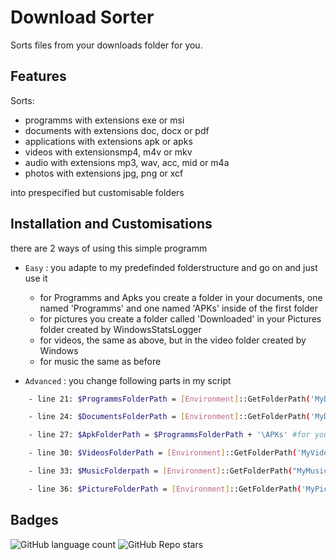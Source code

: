 
# Download Sorter

Sorts files from your downloads folder for you.


## Features

Sorts:
-   programms with extensions exe or msi
-   documents with extensions doc, docx or pdf
-   applications with extensions apk or apks
-   videos with extensionsmp4, m4v or mkv
-   audio with extensions mp3, wav, acc, mid or m4a
-   photos with extensions jpg, png or xcf

into prespecified but customisable folders

## Installation and Customisations
there are 2 ways of using this simple programm

-   ``` Easy ``` : you adapte to my predefinded folderstructure and go on and just use it
    -   for Programms and Apks you create a folder in your documents, one named 'Programms' and one named 'APKs' inside of the first folder
    -   for pictures you create a folder called 'Downloaded' in your Pictures folder created by WindowsStatsLogger
    -   for videos, the same as above, but in the video folder created by Windows
    -   for music the same as before
 
-   ``` Advanced ``` : you change following parts in my script

```bash
    - line 21: $ProgrammsFolderPath = [Environment]::GetFolderPath('MyDocuments') + '\Programms\' #for your Programms
```
```bash
    - line 24: $DocumentsFolderPath = [Environment]::GetFolderPath('MyDocuments') + '\Downloaded\' #for your documents
```
```bash
    - line 27: $ApkFolderPath = $ProgrammsFolderPath + '\APKs' #for your APKs
```
```bash
    - line 30: $VideosFolderPath = [Environment]::GetFolderPath('MyVideos') + '\Downloaded\' #for your Videos
```
```bash
    - line 33: $MusicFolderpath = [Environment]::GetFolderPath("MyMusic") + '\Downloaded\' #for your audio
```
```bash
    - line 36: $PictureFolderPath = [Environment]::GetFolderPath('MyPictures') + '\Downloaded\' #for your pictures
```


## Badges
![GitHub language count](https://img.shields.io/github/languages/count/Duncan1106/WindowsStatsLogger?color=lime&label=languages&logo=gray)
![GitHub Repo stars](https://img.shields.io/github/stars/Duncan1106/DownloadsSort?style=plastic)
